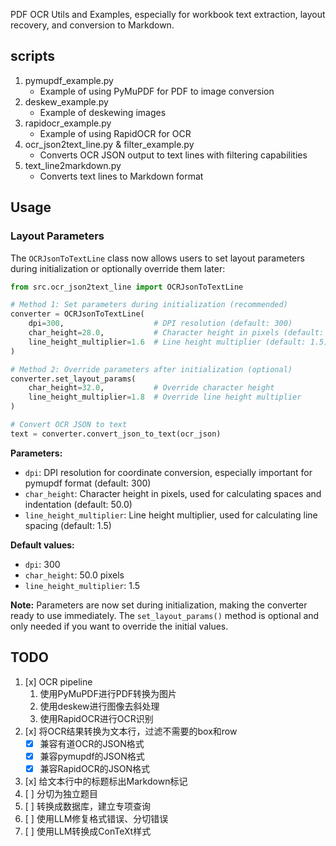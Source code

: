 PDF OCR Utils and Examples, especially for workbook text extraction, layout recovery, and conversion to Markdown. 

## scripts

1. pymupdf_example.py 
   - Example of using PyMuPDF for PDF to image conversion 
2. deskew_example.py
    - Example of deskewing images
3. rapidocr_example.py
    - Example of using RapidOCR for OCR
4. ocr_json2text_line.py & filter_example.py
    - Converts OCR JSON output to text lines with filtering capabilities
5. text_line2markdown.py
   - Converts text lines to Markdown format

## Usage

### Layout Parameters

The `OCRJsonToTextLine` class now allows users to set layout parameters during initialization or optionally override them later:

```python
from src.ocr_json2text_line import OCRJsonToTextLine

# Method 1: Set parameters during initialization (recommended)
converter = OCRJsonToTextLine(
    dpi=300,                    # DPI resolution (default: 300)
    char_height=28.0,           # Character height in pixels (default: 50.0)
    line_height_multiplier=1.6  # Line height multiplier (default: 1.5)
)

# Method 2: Override parameters after initialization (optional)
converter.set_layout_params(
    char_height=32.0,           # Override character height
    line_height_multiplier=1.8  # Override line height multiplier
)

# Convert OCR JSON to text
text = converter.convert_json_to_text(ocr_json)
```

**Parameters:**
- `dpi`: DPI resolution for coordinate conversion, especially important for pymupdf format (default: 300)
- `char_height`: Character height in pixels, used for calculating spaces and indentation (default: 50.0)
- `line_height_multiplier`: Line height multiplier, used for calculating line spacing (default: 1.5)

**Default values:**
- `dpi`: 300
- `char_height`: 50.0 pixels
- `line_height_multiplier`: 1.5

**Note:** Parameters are now set during initialization, making the converter ready to use immediately. The `set_layout_params()` method is optional and only needed if you want to override the initial values.

## TODO


1. [x] OCR pipeline
    1. 使用PyMuPDF进行PDF转换为图片
    1. 使用deskew进行图像去斜处理
    1. 使用RapidOCR进行OCR识别
2. [x] 将OCR结果转换为文本行，过滤不需要的box和row
    * [x] 兼容有道OCR的JSON格式
    * [x] 兼容pymupdf的JSON格式
    * [x] 兼容RapidOCR的JSON格式
3. [x] 给文本行中的标题标出Markdown标记
4. [ ] 分切为独立题目
5. [ ] 转换成数据库，建立专项查询
6. [ ] 使用LLM修复格式错误、分切错误
7. [ ] 使用LLM转换成ConTeXt样式
